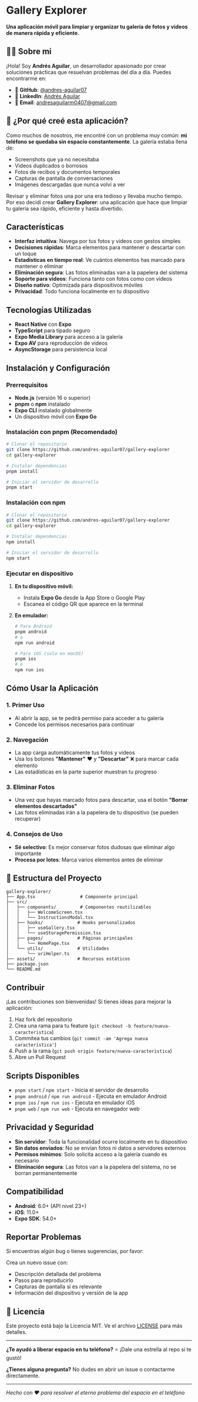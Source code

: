 # Gallery Explorer

**Una aplicación móvil para limpiar y organizar tu galería de fotos y videos de manera rápida y eficiente.**

## 🧑‍💻 Sobre mi

¡Hola! Soy **Andrés Aguilar**, un desarrollador apasionado por crear soluciones prácticas que resuelvan problemas del día a día. Puedes encontrarme en:

- 🐙 **GitHub**: [@andres-aguilar07](https://github.com/tu-usuario-github)
- 💼 **LinkedIn**: [Andrés Aguilar](https://www.linkedin.com/in/andresf-aguilar/)
- 📧 **Email**: andresaguilarm0407@gmail.com

## 🤔 ¿Por qué creé esta aplicación?

Como muchos de nosotros, me encontré con un problema muy común: **mi teléfono se quedaba sin espacio constantemente**. La galería estaba llena de:

- Screenshots que ya no necesitaba
- Videos duplicados o borrosos
- Fotos de recibos y documentos temporales
- Capturas de pantalla de conversaciones
- Imágenes descargadas que nunca volví a ver

Revisar y eliminar fotos una por una era tedioso y llevaba mucho tiempo. Por eso decidí crear **Gallery Explorer**: una aplicación que hace que limpiar tu galería sea rápido, eficiente y hasta divertido.

## Características

- **Interfaz intuitiva**: Navega por tus fotos y videos con gestos simples
- **Decisiones rápidas**: Marca elementos para mantener o descartar con un toque
- **Estadísticas en tiempo real**: Ve cuántos elementos has marcado para mantener o eliminar
- **Eliminación segura**: Las fotos eliminadas van a la papelera del sistema
- **Soporte para videos**: Funciona tanto con fotos como con videos
- **Diseño nativo**: Optimizada para dispositivos móviles
- **Privacidad**: Todo funciona localmente en tu dispositivo

## Tecnologías Utilizadas

- **React Native** con **Expo**
- **TypeScript** para tipado seguro
- **Expo Media Library** para acceso a la galería
- **Expo AV** para reproducción de videos
- **AsyncStorage** para persistencia local

## Instalación y Configuración

### Prerrequisitos

- **Node.js** (versión 16 o superior)
- **pnpm** o **npm** instalado
- **Expo CLI** instalado globalmente
- Un dispositivo móvil con **Expo Go**

### Instalación con pnpm (Recomendado)

```bash
# Clonar el repositorio
git clone https://github.com/andres-aguilar07/gallery-explorer
cd gallery-explorer

# Instalar dependencias
pnpm install

# Iniciar el servidor de desarrollo
pnpm start
```

### Instalación con npm

```bash
# Clonar el repositorio
git clone https://github.com/andres-aguilar07/gallery-explorer
cd gallery-explorer

# Instalar dependencias
npm install

# Iniciar el servidor de desarrollo
npm start
```

### Ejecutar en dispositivo

1. **En tu dispositivo móvil:**
   - Instala **Expo Go** desde la App Store o Google Play
   - Escanea el código QR que aparece en la terminal

2. **En emulador:**
   ```bash
   # Para Android
   pnpm android
   # o
   npm run android

   # Para iOS (solo en macOS)
   pnpm ios
   # o
   npm run ios
   ```

## Cómo Usar la Aplicación

### 1. Primer Uso
- Al abrir la app, se te pedirá permiso para acceder a tu galería
- Concede los permisos necesarios para continuar

### 2. Navegación
- La app carga automáticamente tus fotos y videos
- Usa los botones **"Mantener"** ❤️ y **"Descartar"** ❌ para marcar cada elemento
- Las estadísticas en la parte superior muestran tu progreso

### 3. Eliminar Fotos
- Una vez que hayas marcado fotos para descartar, usa el botón **"Borrar elementos descartados"**
- Las fotos eliminadas irán a la papelera de tu dispositivo (se pueden recuperar)

### 4. Consejos de Uso
- **Sé selectivo**: Es mejor conservar fotos dudosas que eliminar algo importante
- **Procesa por lotes**: Marca varios elementos antes de eliminar

## 📂 Estructura del Proyecto

```
gallery-explorer/
├── App.tsx                 # Componente principal
├── src/
│   ├── components/         # Componentes reutilizables
│   │   ├── WelcomeScreen.tsx
│   │   └── InstructionsModal.tsx
│   ├── hooks/             # Hooks personalizados
│   │   ├── useGallery.tsx
│   │   └── useStoragePermission.tsx
│   ├── pages/             # Páginas principales
│   │   └── HomePage.tsx
│   └── utils/             # Utilidades
│       └── uriHelper.ts
├── assets/                # Recursos estáticos
├── package.json
└── README.md
```

## Contribuir

¡Las contribuciones son bienvenidas! Si tienes ideas para mejorar la aplicación:

1. Haz fork del repositorio
2. Crea una rama para tu feature (`git checkout -b feature/nueva-caracteristica`)
3. Commitea tus cambios (`git commit -am 'Agrega nueva característica'`)
4. Push a la rama (`git push origin feature/nueva-caracteristica`)
5. Abre un Pull Request

## Scripts Disponibles

- `pnpm start` / `npm start` - Inicia el servidor de desarrollo
- `pnpm android` / `npm run android` - Ejecuta en emulador Android
- `pnpm ios` / `npm run ios` - Ejecuta en emulador iOS
- `pnpm web` / `npm run web` - Ejecuta en navegador web

## Privacidad y Seguridad

- **Sin servidor**: Toda la funcionalidad ocurre localmente en tu dispositivo
- **Sin datos enviados**: No se envían fotos ni datos a servidores externos
- **Permisos mínimos**: Solo solicita acceso a la galería cuando es necesario
- **Eliminación segura**: Las fotos van a la papelera del sistema, no se borran permanentemente

## Compatibilidad

- **Android**: 6.0+ (API nivel 23+)
- **iOS**: 11.0+
- **Expo SDK**: 54.0+

## Reportar Problemas

Si encuentras algún bug o tienes sugerencias, por favor:

Crea un nuevo issue con:
   - Descripción detallada del problema
   - Pasos para reproducirlo
   - Capturas de pantalla si es relevante
   - Información del dispositivo y versión de la app

## 📄 Licencia

Este proyecto está bajo la Licencia MIT. Ve el archivo [LICENSE](LICENSE) para más detalles.

---

**¿Te ayudó a liberar espacio en tu teléfono?** ⭐ ¡Dale una estrella al repo si te gustó!

**¿Tienes alguna pregunta?** No dudes en abrir un issue o contactarme directamente.

---

*Hecho con ❤️ para resolver el eterno problema del espacio en el teléfono*
